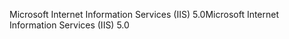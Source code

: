 <span data-ttu-id="06b5a-101">Microsoft Internet Information Services (IIS) 5.0</span><span class="sxs-lookup"><span data-stu-id="06b5a-101">Microsoft Internet Information Services (IIS) 5.0</span></span>